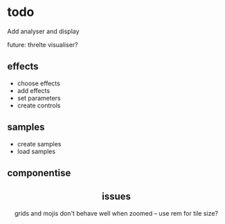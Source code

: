 # todo

Add analyser and display

future: threlte visualiser?

<!-- todo -->

## effects

- choose effects
- add effects
- set parameters
- create controls

## samples

- create samples
- load samples

## componentise

<Header />
    <AppSettings />
<Display />
    <SampleSettings />
    <MainSettings />
    <Visualisation />
<Sequencer />
    <Steps />
    <Transport />
<Samples />
    <Pack />

<!-- and each one has a -->
<LeftButton />
<RightButton />

## issues

grids and mojis don't behave well when zoomed – use rem for tile size?
